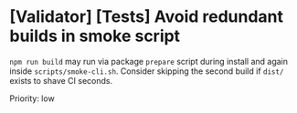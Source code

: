 # [Validator] [Tests] Avoid redundant builds in smoke script

`npm run build` may run via package `prepare` script during install and again inside `scripts/smoke-cli.sh`. Consider skipping the second build if `dist/` exists to shave CI seconds.

Priority: low
